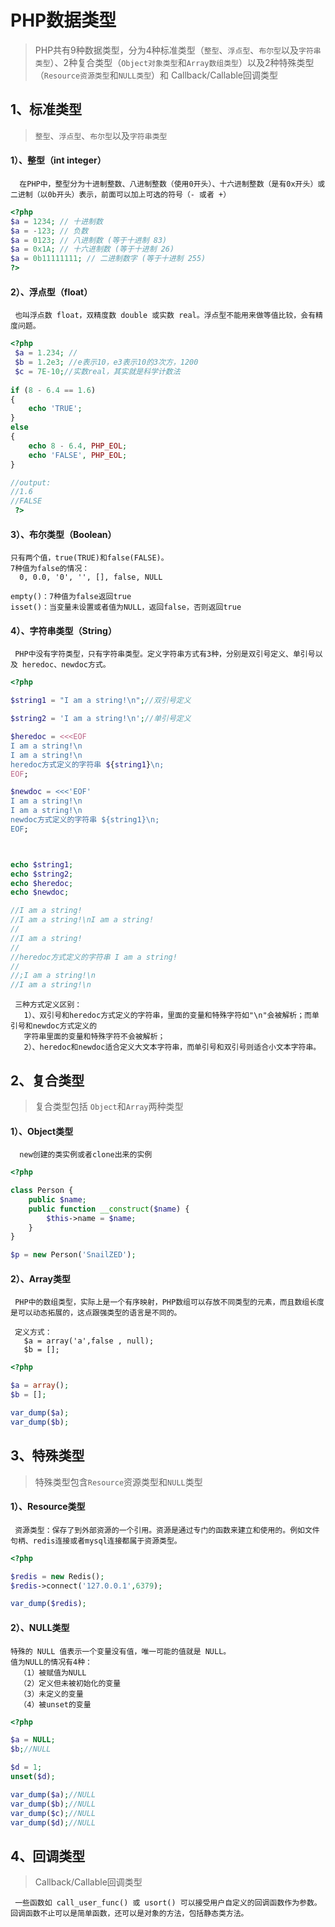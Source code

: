 # PHP数据类型
>PHP共有9种数据类型，分为4种标准类型（`整型`、`浮点型`、`布尔型`以及`字符串类型`）、2种复合类型（`Object对象类型`和`Array数组类型`）以及2种特殊类型（`Resource资源类型`和`NULL类型`）和 Callback/Callable回调类型

## 1、标准类型
>`整型`、`浮点型`、`布尔型`以及`字符串类型`


#### 1）、整型（int integer）
 
      在PHP中，整型分为十进制整数、八进制整数（使用0开头）、十六进制整数（是有0x开头）或二进制（以0b开头）表示，前面可以加上可选的符号（- 或者 +）

```php
<?php
$a = 1234; // 十进制数
$a = -123; // 负数
$a = 0123; // 八进制数 (等于十进制 83)
$a = 0x1A; // 十六进制数 (等于十进制 26)
$a = 0b11111111; // 二进制数字 (等于十进制 255)
?>
```
#### 2）、浮点型（float）
     
     也叫浮点数 float，双精度数 double 或实数 real。浮点型不能用来做等值比较，会有精度问题。
     
```php
<?php
 $a = 1.234; //
 $b = 1.2e3; //e表示10，e3表示10的3次方，1200
 $c = 7E-10;//实数real，其实就是科学计数法
 
if (8 - 6.4 == 1.6)
{
	echo 'TRUE';
}
else
{
	echo 8 - 6.4, PHP_EOL;
	echo 'FALSE', PHP_EOL;
}

//output:
//1.6
//FALSE
 ?> 
``` 

#### 3）、布尔类型（Boolean）
  
    只有两个值，true(TRUE)和false(FALSE)。
    7种值为false的情况：
      0, 0.0, '0', '', [], false, NULL
      
    empty()：7种值为false返回true
    isset()：当变量未设置或者值为NULL，返回false，否则返回true
          
#### 4）、字符串类型（String）
    
     PHP中没有字符类型，只有字符串类型。定义字符串方式有3种，分别是双引号定义、单引号以及 heredoc、newdoc方式。
     
 ```php
<?php

$string1 = "I am a string!\n";//双引号定义

$string2 = 'I am a string!\n';//单引号定义

$heredoc = <<<EOF
I am a string!\n
I am a string!\n
heredoc方式定义的字符串 ${string1}\n;
EOF;

$newdoc = <<<'EOF'
I am a string!\n
I am a string!\n
newdoc方式定义的字符串 ${string1}\n;
EOF;



echo $string1;
echo $string2;
echo $heredoc;
echo $newdoc;

//I am a string!
//I am a string!\nI am a string!
//
//I am a string!
//
//heredoc方式定义的字符串 I am a string!
//
//;I am a string!\n
//I am a string!\n
 ```
     三种方式定义区别：
       1）、双引号和heredoc方式定义的字符串，里面的变量和特殊字符如"\n"会被解析；而单引号和newdoc方式定义的
       字符串里面的变量和特殊字符不会被解析；
       2）、heredoc和newdoc适合定义大文本字符串，而单引号和双引号则适合小文本字符串。


## 2、复合类型
> 复合类型包括 `Object`和`Array`两种类型

#### 1）、Object类型
      
      new创建的类实例或者clone出来的实例

```php
<?php

class Person {
	public $name;
	public function __construct($name) {
		$this->name = $name;
	}
}

$p = new Person('SnailZED');
```

#### 2）、Array类型
     
     PHP中的数组类型，实际上是一个有序映射，PHP数组可以存放不同类型的元素，而且数组长度是可以动态拓展的，这点跟强类型的语言是不同的。
     
     定义方式：
       $a = array('a',false , null);
       $b = [];    
  
```php
<?php

$a = array();
$b = [];

var_dump($a);
var_dump($b);
```  
  
## 3、特殊类型 
>特殊类型包含`Resource`资源类型和`NULL`类型  

#### 1）、Resource类型
     
     资源类型：保存了到外部资源的一个引用。资源是通过专门的函数来建立和使用的。例如文件句柄、redis连接或者mysql连接都属于资源类型。
     
```php
<?php

$redis = new Redis();
$redis->connect('127.0.0.1',6379);

var_dump($redis);
```

#### 2）、NULL类型

    特殊的 NULL 值表示一个变量没有值，唯一可能的值就是 NULL。
    值为NULL的情况有4种：
      （1）被赋值为NULL
      （2）定义但未被初始化的变量
      （3）未定义的变量
      （4）被unset的变量
      
```php
<?php

$a = NULL;
$b;//NULL

$d = 1;
unset($d);

var_dump($a);//NULL
var_dump($b);//NULL
var_dump($c);//NULL
var_dump($d);//NULL
```


## 4、回调类型 
> Callback/Callable回调类型

     一些函数如 call_user_func() 或 usort() 可以接受用户自定义的回调函数作为参数。回调函数不止可以是简单函数，还可以是对象的方法，包括静态类方法。
